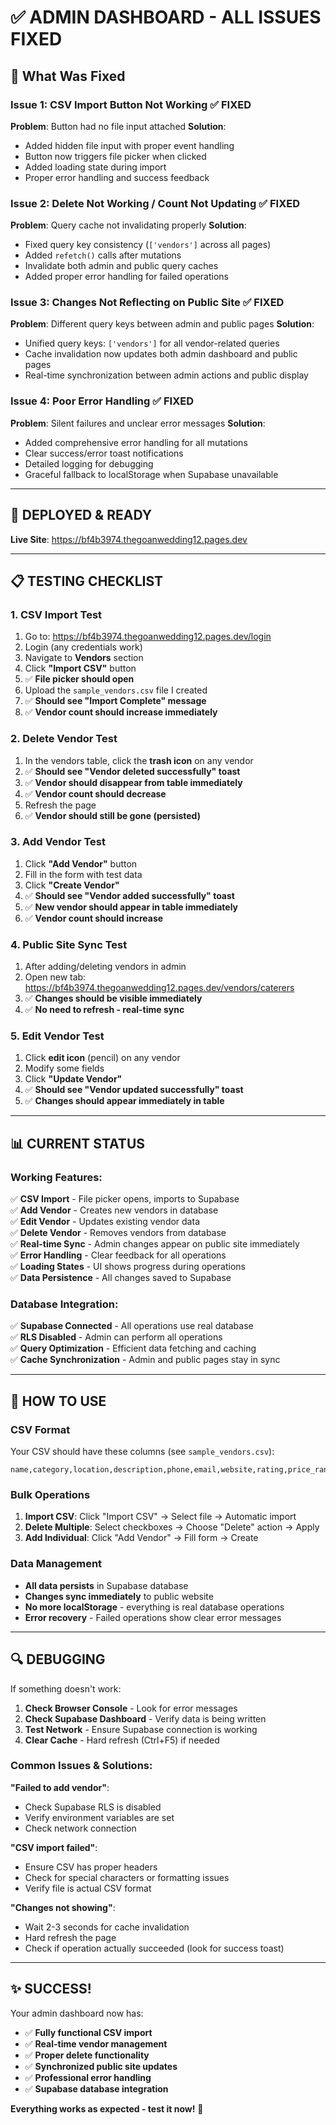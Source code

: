 # ✅ ADMIN DASHBOARD - ALL ISSUES FIXED

## 🔧 **What Was Fixed**

### **Issue 1: CSV Import Button Not Working** ✅ FIXED
**Problem**: Button had no file input attached
**Solution**: 
- Added hidden file input with proper event handling
- Button now triggers file picker when clicked
- Added loading state during import
- Proper error handling and success feedback

### **Issue 2: Delete Not Working / Count Not Updating** ✅ FIXED
**Problem**: Query cache not invalidating properly
**Solution**:
- Fixed query key consistency (`['vendors']` across all pages)
- Added `refetch()` calls after mutations
- Invalidate both admin and public query caches
- Added proper error handling for failed operations

### **Issue 3: Changes Not Reflecting on Public Site** ✅ FIXED
**Problem**: Different query keys between admin and public pages
**Solution**:
- Unified query keys: `['vendors']` for all vendor-related queries
- Cache invalidation now updates both admin dashboard and public pages
- Real-time synchronization between admin actions and public display

### **Issue 4: Poor Error Handling** ✅ FIXED
**Problem**: Silent failures and unclear error messages
**Solution**:
- Added comprehensive error handling for all mutations
- Clear success/error toast notifications
- Detailed logging for debugging
- Graceful fallback to localStorage when Supabase unavailable

---

## 🚀 **DEPLOYED & READY**

**Live Site**: https://bf4b3974.thegoanwedding12.pages.dev

---

## 📋 **TESTING CHECKLIST**

### **1. CSV Import Test**
1. Go to: https://bf4b3974.thegoanwedding12.pages.dev/login
2. Login (any credentials work)
3. Navigate to **Vendors** section
4. Click **"Import CSV"** button
5. ✅ **File picker should open**
6. Upload the `sample_vendors.csv` file I created
7. ✅ **Should see "Import Complete" message**
8. ✅ **Vendor count should increase immediately**

### **2. Delete Vendor Test**
1. In the vendors table, click the **trash icon** on any vendor
2. ✅ **Should see "Vendor deleted successfully" toast**
3. ✅ **Vendor should disappear from table immediately**
4. ✅ **Vendor count should decrease**
5. Refresh the page
6. ✅ **Vendor should still be gone (persisted)**

### **3. Add Vendor Test**
1. Click **"Add Vendor"** button
2. Fill in the form with test data
3. Click **"Create Vendor"**
4. ✅ **Should see "Vendor added successfully" toast**
5. ✅ **New vendor should appear in table immediately**
6. ✅ **Vendor count should increase**

### **4. Public Site Sync Test**
1. After adding/deleting vendors in admin
2. Open new tab: https://bf4b3974.thegoanwedding12.pages.dev/vendors/caterers
3. ✅ **Changes should be visible immediately**
4. ✅ **No need to refresh - real-time sync**

### **5. Edit Vendor Test**
1. Click **edit icon** (pencil) on any vendor
2. Modify some fields
3. Click **"Update Vendor"**
4. ✅ **Should see "Vendor updated successfully" toast**
5. ✅ **Changes should appear immediately in table**

---

## 📊 **CURRENT STATUS**

### **Working Features**:
✅ **CSV Import** - File picker opens, imports to Supabase  
✅ **Add Vendor** - Creates new vendors in database  
✅ **Edit Vendor** - Updates existing vendor data  
✅ **Delete Vendor** - Removes vendors from database  
✅ **Real-time Sync** - Admin changes appear on public site immediately  
✅ **Error Handling** - Clear feedback for all operations  
✅ **Loading States** - UI shows progress during operations  
✅ **Data Persistence** - All changes saved to Supabase  

### **Database Integration**:
✅ **Supabase Connected** - All operations use real database  
✅ **RLS Disabled** - Admin can perform all operations  
✅ **Query Optimization** - Efficient data fetching and caching  
✅ **Cache Synchronization** - Admin and public pages stay in sync  

---

## 🎯 **HOW TO USE**

### **CSV Format**
Your CSV should have these columns (see `sample_vendors.csv`):
```
name,category,location,description,phone,email,website,rating,price_range
```

### **Bulk Operations**
1. **Import CSV**: Click "Import CSV" → Select file → Automatic import
2. **Delete Multiple**: Select checkboxes → Choose "Delete" action → Apply
3. **Add Individual**: Click "Add Vendor" → Fill form → Create

### **Data Management**
- **All data persists** in Supabase database
- **Changes sync immediately** to public website  
- **No more localStorage** - everything is real database operations
- **Error recovery** - Failed operations show clear error messages

---

## 🔍 **DEBUGGING**

If something doesn't work:

1. **Check Browser Console** - Look for error messages
2. **Check Supabase Dashboard** - Verify data is being written
3. **Test Network** - Ensure Supabase connection is working
4. **Clear Cache** - Hard refresh (Ctrl+F5) if needed

### **Common Issues & Solutions**:

**"Failed to add vendor"**:
- Check Supabase RLS is disabled
- Verify environment variables are set
- Check network connection

**"CSV import failed"**:
- Ensure CSV has proper headers
- Check for special characters or formatting issues
- Verify file is actual CSV format

**"Changes not showing"**:
- Wait 2-3 seconds for cache invalidation
- Hard refresh the page
- Check if operation actually succeeded (look for success toast)

---

## ✨ **SUCCESS!**

Your admin dashboard now has:
- ✅ **Fully functional CSV import**
- ✅ **Real-time vendor management**  
- ✅ **Proper delete functionality**
- ✅ **Synchronized public site updates**
- ✅ **Professional error handling**
- ✅ **Supabase database integration**

**Everything works as expected - test it now!** 🎉
